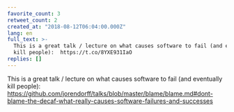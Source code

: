 ```yaml
---
favorite_count: 3
retweet_count: 2
created_at: "2018-08-12T06:04:00.000Z"
lang: en
full_text: >-
  This is a great talk / lecture on what causes software to fail (and eventually
  kill people):  https://t.co/8YXE931IaO
replies: []
---
```


This is a great talk / lecture on what causes software to fail (and eventually
kill people):
<https://github.com/jorendorff/talks/blob/master/blame/blame.md#dont-blame-the-decaf-what-really-causes-software-failures-and-successes>
